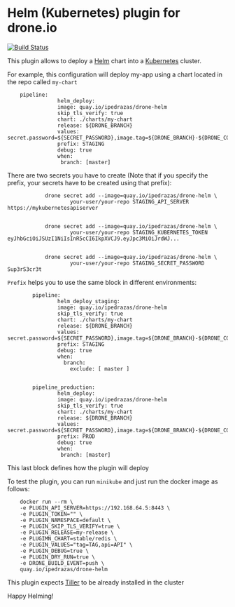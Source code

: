# Helm (Kubernetes) plugin for drone.io

[![Build Status](https://drone.sohohousedigital.com/api/badges/ipedrazas/drone-helm/status.svg)](https://drone.sohohousedigital.com/ipedrazas/drone-helm)

This plugin allows to deploy a [Helm](https://github.com/kubernetes/helm) chart into a [Kubernetes](https://github.com/kubernetes/kubernetes) cluster.

For example, this configuration will deploy my-app using a chart located in the repo called `my-chart`


        pipeline:
                    helm_deploy:
                    image: quay.io/ipedrazas/drone-helm
                    skip_tls_verify: true
                    chart: ./charts/my-chart
                    release: ${DRONE_BRANCH}
                    values: secret.password=${SECRET_PASSWORD},image.tag=${DRONE_BRANCH}-${DRONE_COMMIT_SHA:0:7}
                    prefix: STAGING
                    debug: true
                    when:
                     branch: [master]

There are two secrets you have to create (Note that if you specify the prefix, your secrets have to be created using that prefix):

                drone secret add --image=quay.io/ipedrazas/drone-helm \
                        your-user/your-repo STAGING_API_SERVER https://mykubernetesapiserver


                drone secret add --image=quay.io/ipedrazas/drone-helm \
                        your-user/your-repo STAGING_KUBERNETES_TOKEN eyJhbGciOiJSUzI1NiIsInR5cCI6IkpXVCJ9.eyJpc3MiOiJrdWJ...


                drone secret add --image=quay.io/ipedrazas/drone-helm \
                        your-user/your-repo STAGING_SECRET_PASSWORD Sup3rS3cr3t

`Prefix` helps you to use the same block in different environments:

            pipeline:
                    helm_deploy_staging:
                    image: quay.io/ipedrazas/drone-helm
                    skip_tls_verify: true
                    chart: ./charts/my-chart
                    release: ${DRONE_BRANCH}
                    values: secret.password=${SECRET_PASSWORD},image.tag=${DRONE_BRANCH}-${DRONE_COMMIT_SHA:0:7}
                    prefix: STAGING
                    debug: true
                    when:
                      branch:
                        exclude: [ master ]


            pipeline_production:
                    helm_deploy:
                    image: quay.io/ipedrazas/drone-helm
                    skip_tls_verify: true
                    chart: ./charts/my-chart
                    release: ${DRONE_BRANCH}
                    values: secret.password=${SECRET_PASSWORD},image.tag=${DRONE_BRANCH}-${DRONE_COMMIT_SHA:0:7}
                    prefix: PROD
                    debug: true
                    when:
                     branch: [master]


This last block defines how the plugin will deploy


To test the plugin, you can run `minikube` and just run the docker image as follows:


        docker run --rm \
        -e PLUGIN_API_SERVER=https://192.168.64.5:8443 \
        -e PLUGIN_TOKEN="" \
        -e PLUGIN_NAMESPACE=default \
        -e PLUGIN_SKIP_TLS_VERIFY=true \
        -e PLUGIN_RELEASE=my-release \
        -e PLUGIMN_CHART=stable/redis \
        -e PLUGIN_VALUES="tag=TAG,api=API" \
        -e PLUGIN_DEBUG=true \
        -e PLUGIN_DRY_RUN=true \
        -e DRONE_BUILD_EVENT=push \
        quay.io/ipedrazas/drone-helm


This plugin expects [Tiller](https://github.com/kubernetes/helm/blob/master/docs/architecture.md) to be already installed in the cluster


Happy Helming!
